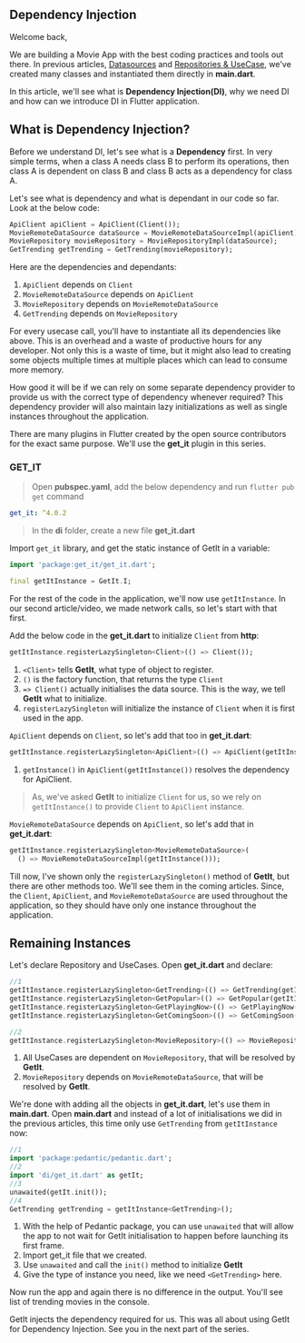 ## Dependency Injection
Welcome back,

We are building a Movie App with the best coding practices and tools out there. In previous articles, [Datasources](https://medium.com/p/91e3a38ae525) and [Repositories & UseCase](https://medium.com/p/795df9a6a02e), we've created many classes and instantiated them directly in **main.dart**.

In this article, we'll see what is **Dependency Injection(DI)**, why we need DI and how can we introduce DI in Flutter application.

## What is Dependency Injection?
Before we understand DI, let's see what is a **Dependency** first. In very simple terms, when a class A needs class B to perform its operations, then class A is dependent on class B and class B acts as a dependency for class A.

Let's see what is dependency and what is dependant in our code so far. Look at the below code:
```dart
ApiClient apiClient = ApiClient(Client());
MovieRemoteDataSource dataSource = MovieRemoteDataSourceImpl(apiClient);
MovieRepository movieRepository = MovieRepositoryImpl(dataSource);
GetTrending getTrending = GetTrending(movieRepository);
```

Here are the dependencies and dependants:
1. `ApiClient` depends on `Client`
2. `MovieRemoteDataSource` depends on `ApiClient`
3. `MovieRepository` depends on `MovieRemoteDataSource`
4. `GetTrending` depends on `MovieRepository`

For every usecase call, you'll have to instantiate all its dependencies like above. This is an overhead and a waste of productive hours for any developer. Not only this is a waste of time, but it might also lead to creating some objects multiple times at multiple places which can lead to consume more memory.

How good it will be if we can rely on some separate dependency provider to provide us with the correct type of dependency whenever required? This dependency provider will also maintain lazy initializations as well as single instances throughout the application.

There are many plugins in Flutter created by the open source contributors for the exact same purpose. We'll use the **get_it** plugin in this series.

### GET_IT
> Open **pubspec.yaml**, add the below dependency and run `flutter pub get` command

```yaml
get_it: ^4.0.2
```

> In the **di** folder, create a new file **get_it.dart**

Import `get_it` library, and get the static instance of GetIt in a variable:
```dart
import 'package:get_it/get_it.dart';

final getItInstance = GetIt.I;
```

For the rest of the code in the application, we'll now use `getItInstance`. In our second article/video, we made network calls, so let's start with that first.

Add the below code in the **get_it.dart** to initialize `Client` from **http**:

```dart
getItInstance.registerLazySingleton<Client>(() => Client());
```

1. `<Client>` tells **GetIt**, what type of object to register.
2. `()` is the factory function, that returns the type `Client`
3. `=> Client()` actually initialises the data source. This is the way, we tell **GetIt** what to initialize.
4. `registerLazySingleton` will initialize the instance of `Client` when it is first used in the app.

`ApiClient` depends on `Client`, so let's add that too in **get_it.dart**:

```dart
getItInstance.registerLazySingleton<ApiClient>(() => ApiClient(getItInstance()));
```

1. `getInstance()` in `ApiClient(getItInstance())` resolves the dependency for ApiClient.

> As, we've asked **GetIt** to initialize `Client` for us, so we rely on `getItInstance()` to provide `Client` to `ApiClient` instance.

`MovieRemoteDataSource` depends on `ApiClient`, so let's add that in **get_it.dart**:

```dart
getItInstance.registerLazySingleton<MovieRemoteDataSource>(
  () => MovieRemoteDataSourceImpl(getItInstance()));
```

Till now, I've shown only the `registerLazySingleton()` method of **GetIt**, but there are other methods too. We'll see them in the coming articles. Since, the `Client`, `ApiClient`, and `MovieRemoteDataSource` are used throughout the application, so they should have only one instance throughout the application.

## Remaining Instances
Let's declare Repository and UseCases. Open **get_it.dart** and declare:

```dart
//1
getItInstance.registerLazySingleton<GetTrending>(() => GetTrending(getItInstance()));
getItInstance.registerLazySingleton<GetPopular>(() => GetPopular(getItInstance()));
getItInstance.registerLazySingleton<GetPlayingNow>(() => GetPlayingNow(getItInstance()));
getItInstance.registerLazySingleton<GetComingSoon>(() => GetComingSoon(getItInstance()));

//2
getItInstance.registerLazySingleton<MovieRepository>(() => MovieRepositoryImpl(getItInstance()));
```

1. All UseCases are dependent on `MovieRepository`, that will be resolved by **GetIt**.
2. `MovieRepository` depends on `MovieRemoteDataSource`, that will be resolved by **GetIt**.

We're done with adding all the objects in **get_it.dart**, let's use them in **main.dart**.
Open **main.dart** and instead of a lot of initialisations we did in the previous articles, this time only use `GetTrending` from `getItInstance` now:

```dart
//1
import 'package:pedantic/pedantic.dart';
//2
import 'di/get_it.dart' as getIt;
//3
unawaited(getIt.init());
//4
GetTrending getTrending = getItInstance<GetTrending>();
```

1. With the help of Pedantic package, you can use `unawaited` that will allow the app to not wait for GetIt initialisation to happen before launching its first frame.
2. Import get_it file that we created.
3. Use `unawaited` and call the `init()` method to initialize **GetIt**
4. Give the type of instance you need, like we need `<GetTrending>` here.

Now run the app and again there is no difference in the output. You'll see list of trending movies in the console.

GetIt injects the dependency required for us. This was all about using GetIt for Dependency Injection. See you in the next part of the series.